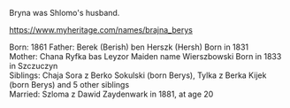 
Bryna was Shlomo's husband. 

https://www.myheritage.com/names/brajna_berys

Born: 1861
Father: Berek (Berish) ben Herszk (Hersh) Born in 1831   
Mother: Chana Ryfka bas Leyzor Maiden name Wierszbowski Born in 1833 in Szczuczyn    
Siblings: Chaja Sora z Berko Sokulski (born Berys), Tylka z Berka Kijek (born Berys) and 5 other siblings     
Married: Szloma z Dawid Zaydenwark in 1881, at age 20   


